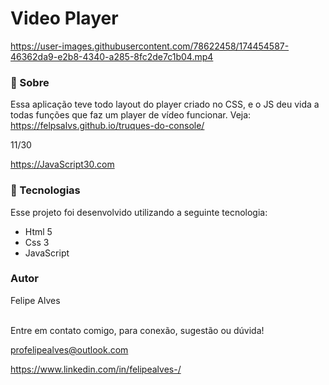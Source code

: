 # Video Player



https://user-images.githubusercontent.com/78622458/174454587-46362da9-e2b8-4340-a285-8fc2de7c1b04.mp4



### 🔖 Sobre
Essa aplicação teve todo layout do player criado no CSS, e o JS deu vida a todas funções que faz um player de vídeo funcionar. Veja: https://felpsalvs.github.io/truques-do-console/

11/30

https://JavaScript30.com

### 🚀 Tecnologias
Esse projeto foi desenvolvido utilizando a seguinte tecnologia:

+ Html 5
+ Css 3
+ JavaScript

### Autor
Felipe Alves <br/><br/>


Entre em contato comigo, para conexão, sugestão ou dúvida! <br/>

profelipealves@outlook.com <br/>

https://www.linkedin.com/in/felipealves-/
